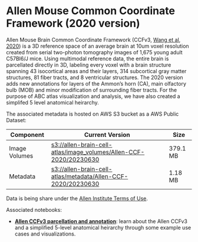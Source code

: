 # Allen Mouse Common Coordinate Framework (2020 version)
Allen Mouse Brain Common Coordinate Framework (CCFv3, [Wang et al, 2020](https://doi.org/10.1016/j.cell.2020.04.007)) is a 3D reference space of an average brain at 10um voxel resolution created from serial two-photon tomography images of 1,675 young adult C57Bl6/J mice. Using multimodal reference data, the entire brain is parcellated directly in 3D, labeling every voxel with a brain structure spanning 43 isocortical areas and their layers, 314 subcortical gray matter structures, 81 fiber tracts, and 8 ventricular structures. The 2020 version adds new annotations for layers of the Ammon’s horn (CA), main olfactory bulb (MOB) and minor modification of surrounding fiber tracts. For the purpose of ABC atlas visualization and analysis, we have also created a simplifed 5 level anatomical heirarchy.

The associated metadata is hosted on AWS S3 bucket as a AWS Public Dataset:

| Component | Current Version | Size |
|---|--|--|
| Image Volumes | [s3://allen-brain-cell-atlas/image_volumes/Allen-CCF-2020/20230630](https://allen-brain-cell-atlas.s3.us-west-2.amazonaws.com/index.html#image_volumes/Allen-CCF-2020/20230630/) | 379.1 MB |
| Metadata | [s3://allen-brain-cell-atlas/metadata/Allen-CCF-2020/20230630](https://allen-brain-cell-atlas.s3.us-west-2.amazonaws.com/index.html#metadata/Allen-CCF-2020/20230630/) | 1.18 MB |

Data is being share under the [Allen Institute Terms of Use](https://alleninstitute.org/terms-of-use/).

Associated notebooks:
* [**Allen CCFv3 parcellation and annotation**](../notebooks/ccf_and_parcellation_annotation_tutorial.ipynb): learn about the Allen CCFv3 and a simplified 5-level anatomical heirarchy through some example use cases and visualizations.
